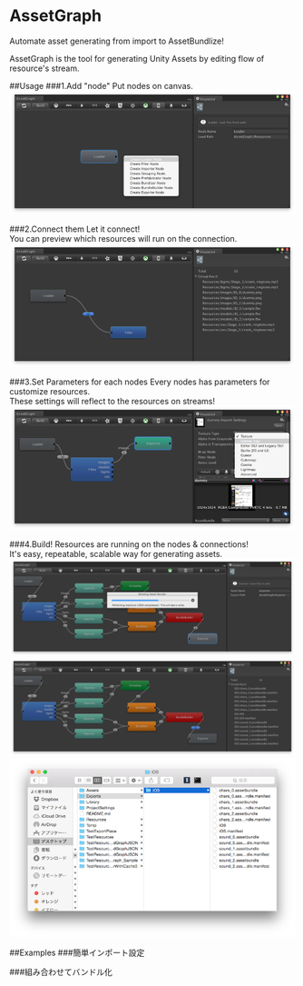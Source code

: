 # AssetGraph

Automate asset generating from import to AssetBundlize!

AssetGraph is the tool for generating Unity Assets by editing flow of resource's stream.

##Usage
###1.Add "node"
Put nodes on canvas.  
![SS](/Doc/1.png)

###2.Connect them
Let it connect!  
You can preview which resources will run on the connection.  
![SS](/Doc/2.png)

###3.Set Parameters for each nodes
Every nodes has parameters for customize resources.  
These settings will reflect to the resources on streams!
![SS](/Doc/3.png)

###4.Build!
Resources are running on the nodes & connections!  
It's easy, repeatable, scalable way for generating assets.  
![SS](/Doc/4.png)  
![SS](/Doc/5.png)    
![SS](/Doc/6.png)

##Examples
###簡単インポート設定

###組み合わせてバンドル化

###

